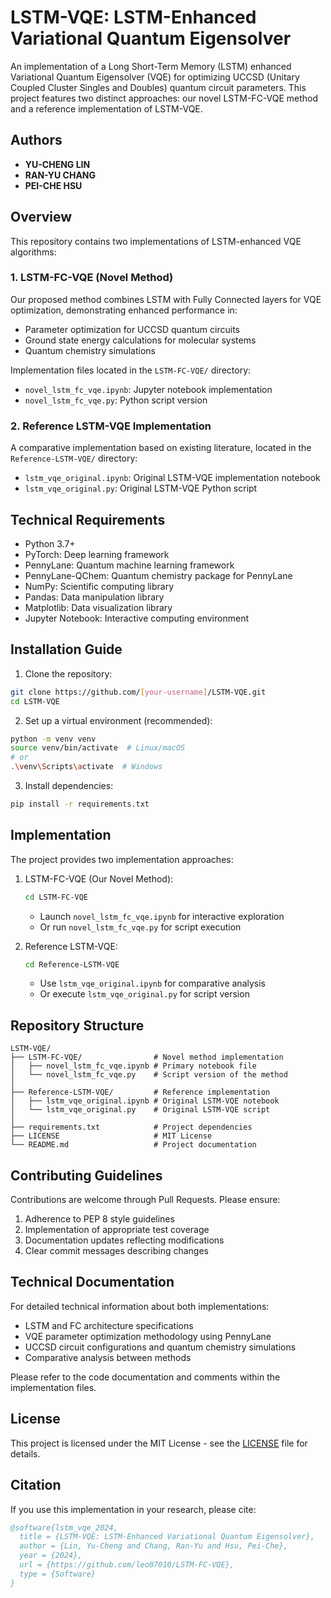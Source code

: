 # LSTM-VQE: LSTM-Enhanced Variational Quantum Eigensolver

An implementation of a Long Short-Term Memory (LSTM) enhanced Variational Quantum Eigensolver (VQE) for optimizing UCCSD (Unitary Coupled Cluster Singles and Doubles) quantum circuit parameters. This project features two distinct approaches: our novel LSTM-FC-VQE method and a reference implementation of LSTM-VQE.

## Authors

- **YU-CHENG LIN**
- **RAN-YU CHANG**
- **PEI-CHE HSU**

## Overview

This repository contains two implementations of LSTM-enhanced VQE algorithms:

### 1. LSTM-FC-VQE (Novel Method)
Our proposed method combines LSTM with Fully Connected layers for VQE optimization, demonstrating enhanced performance in:
- Parameter optimization for UCCSD quantum circuits
- Ground state energy calculations for molecular systems
- Quantum chemistry simulations

Implementation files located in the `LSTM-FC-VQE/` directory:
- `novel_lstm_fc_vqe.ipynb`: Jupyter notebook implementation
- `novel_lstm_fc_vqe.py`: Python script version

### 2. Reference LSTM-VQE Implementation
A comparative implementation based on existing literature, located in the `Reference-LSTM-VQE/` directory:
- `lstm_vqe_original.ipynb`: Original LSTM-VQE implementation notebook
- `lstm_vqe_original.py`: Original LSTM-VQE Python script

## Technical Requirements

- Python 3.7+
- PyTorch: Deep learning framework
- PennyLane: Quantum machine learning framework
- PennyLane-QChem: Quantum chemistry package for PennyLane
- NumPy: Scientific computing library
- Pandas: Data manipulation library
- Matplotlib: Data visualization library
- Jupyter Notebook: Interactive computing environment

## Installation Guide

1. Clone the repository:
```bash
git clone https://github.com/[your-username]/LSTM-VQE.git
cd LSTM-VQE
```

2. Set up a virtual environment (recommended):
```bash
python -m venv venv
source venv/bin/activate  # Linux/macOS
# or
.\venv\Scripts\activate  # Windows
```

3. Install dependencies:
```bash
pip install -r requirements.txt
```

## Implementation

The project provides two implementation approaches:

1. LSTM-FC-VQE (Our Novel Method):
   ```bash
   cd LSTM-FC-VQE
   ```
   - Launch `novel_lstm_fc_vqe.ipynb` for interactive exploration
   - Or run `novel_lstm_fc_vqe.py` for script execution

2. Reference LSTM-VQE:
   ```bash
   cd Reference-LSTM-VQE
   ```
   - Use `lstm_vqe_original.ipynb` for comparative analysis
   - Or execute `lstm_vqe_original.py` for script version

## Repository Structure

```
LSTM-VQE/
├── LSTM-FC-VQE/                # Novel method implementation
│   ├── novel_lstm_fc_vqe.ipynb # Primary notebook file
│   └── novel_lstm_fc_vqe.py    # Script version of the method
│
├── Reference-LSTM-VQE/         # Reference implementation
│   ├── lstm_vqe_original.ipynb # Original LSTM-VQE notebook
│   └── lstm_vqe_original.py    # Original LSTM-VQE script
│
├── requirements.txt            # Project dependencies
├── LICENSE                     # MIT License
└── README.md                   # Project documentation
```

## Contributing Guidelines

Contributions are welcome through Pull Requests. Please ensure:
1. Adherence to PEP 8 style guidelines
2. Implementation of appropriate test coverage
3. Documentation updates reflecting modifications
4. Clear commit messages describing changes

## Technical Documentation

For detailed technical information about both implementations:
- LSTM and FC architecture specifications
- VQE parameter optimization methodology using PennyLane
- UCCSD circuit configurations and quantum chemistry simulations
- Comparative analysis between methods

Please refer to the code documentation and comments within the implementation files.

## License

This project is licensed under the MIT License - see the [LICENSE](LICENSE) file for details.

## Citation

If you use this implementation in your research, please cite:

```bibtex
@software{lstm_vqe_2024,
  title = {LSTM-VQE: LSTM-Enhanced Variational Quantum Eigensolver},
  author = {Lin, Yu-Cheng and Chang, Ran-Yu and Hsu, Pei-Che},
  year = {2024},
  url = {https://github.com/leo07010/LSTM-FC-VQE},
  type = {Software}
}
``` 
